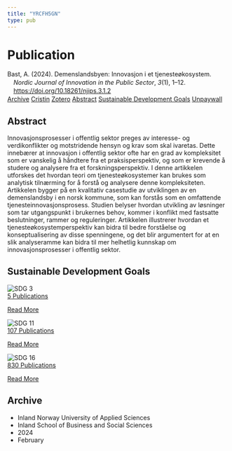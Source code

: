 ```yaml
---
title: "YRCFH5GN"
type: pub
---
```

<h1>Publication</h1>
<article id="csl-bib-container-YRCFH5GN" class="csl-bib-container">
  <div class="csl-bib-body" style="line-height: 1.35; padding-left: 1em; text-indent:-1em;">
  <div class="csl-entry">Bast, A. (2024). Demenslandsbyen: Innovasjon i et tjeneste&#xF8;kosystem. <i>Nordic Journal of Innovation in the Public Sector</i>, <i>3</i>(1), 1&#x2013;12. <a href="https://doi.org/10.18261/njips.3.1.2">https://doi.org/10.18261/njips.3.1.2</a></div>
</div>
  <div class="csl-bib-buttons">
    <a href="#taxonomy-article-YRCFH5GN" class="csl-bib-button">Archive</a>
    <a href="https://app.cristin.no/results/show.jsf?id=2250196" alt="Cristin URL" class="csl-bib-button">Cristin</a>
    <a href="http://zotero.org/groups/5402882/items/YRCFH5GN" alt="Zotero URL" class="csl-bib-button">Zotero</a>
    <a href="#abstract-article-YRCFH5GN" class="csl-bib-button">Abstract</a>
    <a href="#sdg-article-YRCFH5GN" class="csl-bib-button">Sustainable Development Goals</a>
    <a href="https://doi.org/10.18261/njips.3.1.2" class="csl-bib-button">Unpaywall</a>
  </div>
  <div id="csl-bib-meta-container-YRCFH5GN"></div>
</article>
<div id="csl-bib-meta-YRCFH5GN" class="csl-bib-meta">
  <article id="abstract-article-YRCFH5GN" class="abstract-article">
    <h1>Abstract</h1>
    Innovasjonsprosesser i offentlig sektor preges av interesse- og verdikonflikter og motstridende hensyn og krav som skal ivaretas. Dette innebærer at innovasjon i offentlig sektor ofte har en grad av kompleksitet som er vanskelig å håndtere fra et praksisperspektiv, og som er krevende å studere og analysere fra et forskningsperspektiv. I denne artikkelen utforskes det hvordan teori om tjenesteøkosystemer kan brukes som analytisk tilnærming for å forstå og analysere denne kompleksiteten. Artikkelen bygger på en kvalitativ casestudie av utviklingen av en demenslandsby i en norsk kommune, som kan forstås som en omfattende tjenesteinnovasjonsprosess. Studien belyser hvordan utvikling av løsninger som tar utgangspunkt i brukernes behov, kommer i konflikt med fastsatte beslutninger, rammer og reguleringer. Artikkelen illustrerer hvordan et tjenesteøkosystemperspektiv kan bidra til bedre forståelse og konseptualisering av disse spenningene, og det blir argumentert for at en slik analyseramme kan bidra til mer helhetlig kunnskap om innovasjonsprosesser i offentlig sektor.
  </article>
  <article id="sdg-article-YRCFH5GN" class="sdg-article">
    <h1>Sustainable Development Goals</h1>
    <div class="sdg-container"><div id="sdg3" class="sdg"> <img src="{{< params subfolder >}}images/sdg/sdg03_en.png" class="image" alt="SDG 3"> <div class="sdg-overlay"> <a href="{{< params subfolder >}}en/archive/?sdg=3#archive" class="sdg-publication-count"><span>5</span> Publications</a> <p><a href="https://sdgs.un.org/goals/goal3" class="sdg-read-more">Read More</a></p> </div> </div> <div id="sdg11" class="sdg"> <img src="{{< params subfolder >}}images/sdg/sdg11_en.png" class="image" alt="SDG 11"> <div class="sdg-overlay"> <a href="{{< params subfolder >}}en/archive/?sdg=11#archive" class="sdg-publication-count"><span>107</span> Publications</a> <p><a href="https://sdgs.un.org/goals/goal11" class="sdg-read-more">Read More</a></p> </div> </div> <div id="sdg16" class="sdg"> <img src="{{< params subfolder >}}images/sdg/sdg16_en.png" class="image" alt="SDG 16"> <div class="sdg-overlay"> <a href="{{< params subfolder >}}en/archive/?sdg=16#archive" class="sdg-publication-count"><span>830</span> Publications</a> <p><a href="https://sdgs.un.org/goals/goal16" class="sdg-read-more">Read More</a></p> </div> </div></div>
  </article>
  <article id="taxonomy-article-YRCFH5GN" class="taxonomy-article">
    <h1>Archive</h1>
    <ul>
      <li>Inland Norway University of Applied Sciences</li>
      <li>Inland School of Business and Social Sciences</li>
      <li>2024</li>
      <li>February</li>
    </ul>
  </article>
</div>
